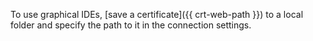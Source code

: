 To use graphical IDEs, [save a certificate]({{ crt-web-path }}) to a local folder and specify the path to it in the connection settings.
